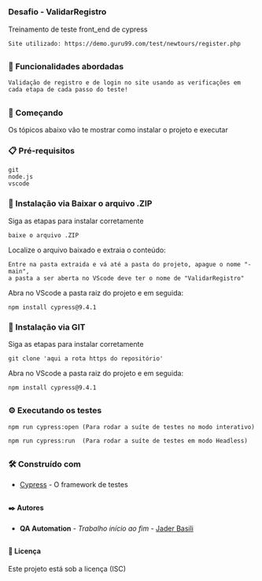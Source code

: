 # <h3> Desafio - ValidarRegistro

Treinamento de teste front_end de cypress
```
Site utilizado: https://demo.guru99.com/test/newtours/register.php
```
## <h3> 📃 Funcionalidades abordadas
```
Validação de registro e de login no site usando as verificações em cada etapa de cada passo do teste!
```

## <h3> 🚀 Começando

Os tópicos abaixo vão te mostrar como instalar o projeto e executar

### <h3> 📋 Pré-requisitos
```
git
node.js
vscode
```
### <h3> 🔧 Instalação via Baixar o arquivo .ZIP

Siga as etapas para instalar corretamente

```
baixe o arquivo .ZIP
```
Localize o arquivo baixado e extraia o conteúdo:  
```
Entre na pasta extraida e vá até a pasta do projeto, apague o nome "-main", 
a pasta a ser aberta no VScode deve ter o nome de "ValidarRegistro"
```
Abra no VScode a pasta raiz do projeto e em seguida:  
```
npm install cypress@9.4.1
```
  
### <h3> 🔧 Instalação via GIT

Siga as etapas para instalar corretamente

```
git clone 'aqui a rota https do repositório'
```
Abra no VScode a pasta raiz do projeto e em seguida:  
```
npm install cypress@9.4.1
```


## <h3> ⚙️ Executando os testes

```
npm run cypress:open (Para rodar a suíte de testes no modo interativo)
```
```
npm run cypress:run  (Para rodar a suíte de testes em modo Headless)
```

## <h3> 🛠️ Construído com
* [Cypress](https://docs.cypress.io/) - O framework de testes

## <h4> ✒️ Autores
* **QA Automation** - *Trabalho início ao fim* - [Jader Basili](https://github.com/jabasili)

## <h4> 📄 Licença
Este projeto está sob a licença (ISC)
